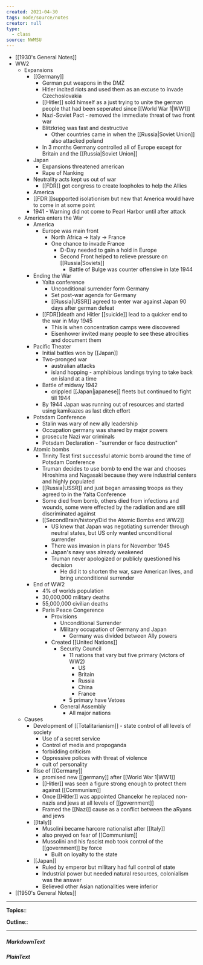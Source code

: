 ```yaml
---
created: 2021-04-30
tags: node/source/notes
creator: null
type:
  - class
source: NWMSU
---
```


- [[1930's General Notes]]
- WW2
    - Expansions
        - [[Germany]]
            - German put weapons in the DMZ
            - Hitler incited riots and used them as an excuse to invade Czechoslovakia
            - [[Hitler]] sold himself as a just trying to unite the german people that had been seperated since [[World War 1|WW1]]
            - Nazi-Soviet Pact - removed the immediate threat of two front war
            - Blitzkrieg was fast and destructive
                - Other countries came in when the [[Russia|Soviet Union]] also attacked poland
            - In 3 months Germany controlled all of Europe except for Britain and the [[Russia|Soviet Union]]
        - Japan
            - Expansions threatened american 
            - Rape of Nanking 
        - Neutrality acts kept us out of war
            - [[FDR]] got congress to create loopholes to help the Allies
        - America
        - [[FDR ]]supported isolationism but new that America would have to come in at some point
        - 1941 - Warning did not come to Pearl Harbor until after attack
    - America enters the War
        - America
            - Europe was main front
                - North Africa -> Italy -> France
                - One chance to invade France
                    - D-Day needed to gain a hold in Europe
                    - Second Front helped to relieve pressure on [[Russia|Soviets]]
                        - Battle of Bulge was counter offensive in late 1944
        - Ending the War
            - Yalta conference
                - Unconditional surrender form Germany
                - Set post-war agenda for Germany
                - [[Russia|USSR]] agreed to enter war against Japan 90 days after german defeat
            - [[FDR]]death and Hitler [[suicide]] lead to a quicker end to the war in May 1945
                - This is when concentration camps were discovered
                - Eisenhower invited many people to see these atrocities and document them
        - Pacific Theater
            - Initial battles won by [[Japan]]
            - Two-pronged war
                - australian attacks
                - island hopping - amphibious landings trying to take back on island at a time
            - Battle of midway 1942
                - crippled [[Japan|japanese]] fleets but continued to fight till 1944
            - By 1944 Japan was running out of resources and started using kamikazes as last ditch effort
        - Potsdam Conference
            - Stalin was wary of new ally leadership
            - Occupation germany was shared by major powers
            - prosecute Nazi war criminals
            - Potsdam Declaration - "surrender or face destruction"
        - Atomic bombs
            - Trinity Test first successful atomic bomb around the time of Potsdam Conference 
            - Truman decides to use bomb to end the war and chooses Hiroshima and Nagasaki because they were industrial centers and highly populated
            - [[Russia|USSR]] and just began amassing troops as they agreed to in the Yalta Conference
            - Some died from bomb, others died from infections and wounds, some were effected by the radiation and are still discriminated against
            - [[SecondBrain/history/Did the Atomic Bombs end WW2]]
                - US knew that Japan was negotiating surrender through neutral states, but US only wanted unconditional surrender
                - There was invasion in plans for November 1945
                - Japan's navy was already weakened
                - Truman never apologized or publicly questioned his decision
                    - He did it to shorten the war, save American lives, and bring unconditional surrender
        - End of WW2
            - 4% of worlds population
            - 30,000,000 military deaths
            - 55,000,000 civilian deaths
            - Paris Peace Congerence
                - Provisions
                    - Unconditional Surrender
                    - Military occupation of Germany and Japan
                        - Germany was divided between Ally powers
                - Created [[United Nations]]
                    - Security Council
                        - 11 nations that vary but five primary (victors of WW2)
                            - US
                            - Britain
                            - Russia
                            - China
                            - France
                        - 5 primary have Vetoes
                    - General Assembly
                        - All major nations
    - Causes
        - Development of [[Totalitarianism]] - state control of all levels of society
            - Use of a secret service
            - Control of media and propoganda
            - forbidding criticism
            - Oppressive polices with threat of violence
            - cult of personality
        - Rise of [[Germany]]
            - promised new [[germany]] after [[World War 1|WW1]]
            - [[Hitler]] was seen a figure strong enough to protect them against [[Communism]]
            - Once [[Hitler]] was appointed Chancelor he replaced non-nazis and jews at all levels of [[government]]
            - Framed the [[Nazi]] cause as a conflict between the aRyans and jews
        - [[Italy]]
            - Musolini became harcore nationalist after [[Italy]]
            - also preyed on fear of [[Communism]]
            - Mussolini and his fascist mob took control of the [[government]] by force
                - Built on loyalty to the state
        - [[Japan]]
            - Ruled by emperor but military had full control of state
            - Industrial power but needed natural resources, colonialism was the answer
            - Believed other Asian nationalities were inferior
- [[1950's General Notes]]


---

**Topics**:: 

**Outline**::

--- 
##### MarkdownText

##### PlainText


